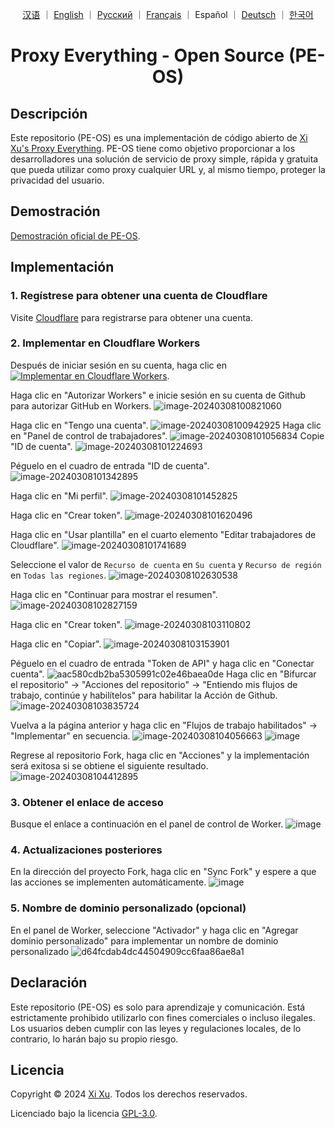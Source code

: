 <div align="center">

<a href="README_ZH.md">汉语</a> ｜ <a href="/README.md">English</a> ｜ <a href="README_RU.md">Русский</a> ｜ <a href="README_FR.md">Français</a> ｜ Español ｜ <a href="README_DE.md">Deutsch</a> ｜ <a href="README_KO.md">한국어</a>

# Proxy Everything - Open Source (PE-OS)

</div>

## Descripción

Este repositorio (PE-OS) es una implementación de código abierto de [Xi Xu's Proxy Everything](https://proxy.xi-xu.me). PE-OS tiene como objetivo proporcionar a los desarrolladores una solución de servicio de proxy simple, rápida y gratuita que pueda utilizar como proxy cualquier URL y, al mismo tiempo, proteger la privacidad del usuario.

## Demostración

[Demostración oficial de PE-OS](https://pe-os.xi-xu.me).

## Implementación

### 1. Regístrese para obtener una cuenta de Cloudflare

Visite [Cloudflare](https://dash.cloudflare.com/sign-up) para registrarse para obtener una cuenta.

### 2. Implementar en Cloudflare Workers

Después de iniciar sesión en su cuenta, haga clic en [![Implementar en Cloudflare Workers](https://deploy.workers.cloudflare.com/button)](https://deploy.workers.cloudflare.com/?url=https://github.com/xixu-me/Proxy-Everything).

Haga clic en "Autorizar Workers" e inicie sesión en su cuenta de Github para autorizar GitHub en Workers.
![image-20240308100821060](https://github.com/Harry-zklcdc/go-proxy-bingai/assets/21104213/241edb52-b1ef-4a2c-8525-bfa3d148391b)

Haga clic en "Tengo una cuenta".
![image-20240308100942925](https://github.com/Harry-zklcdc/go-proxy-bingai/assets/21104213/219fc538-e412-4a52-913c-6c4878d50325) Haga clic en "Panel de control de trabajadores".
![image-20240308101056834](https://github.com/Harry-zklcdc/go-proxy-bingai/assets/21104213/4b4a96be-90b3-40cc-9b50-b214980f2ab2) Copie "ID de cuenta".
![image-20240308101224693](https://github.com/Harry-zklcdc/go-proxy-bingai/assets/21104213/da6f8b64-f6e1-40c0-b812-54f86d8b97c0)

Péguelo en el cuadro de entrada "ID de cuenta".
![image-20240308101342895](https://github.com/Harry-zklcdc/go-proxy-bingai/assets/21104213/4df45a68-855f-4acd-a9be-6d0da63a49a5)

Haga clic en "Mi perfil".
![image-20240308101452825](https://github.com/Harry-zklcdc/go-proxy-bingai/assets/21104213/4d21f38a-f313-4d66-baf9-83ce1df93f02)

Haga clic en "Crear token".
![image-20240308101620496](https://github.com/Harry-zklcdc/go-proxy-bingai/assets/21104213/41e82d1b-27ea-44a0-8cfe-ae66233544ad)

Haga clic en "Usar plantilla" en el cuarto elemento "Editar trabajadores de Cloudflare".
![image-20240308101741689](https://github.com/Harry-zklcdc/go-proxy-bingai/assets/21104213/3974817c-2787-4148-95f9-96f58ef78aee)

Seleccione el valor de `Recurso de cuenta` en `Su cuenta` y `Recurso de región` en `Todas las regiones`.
![image-20240308102630538](https://github.com/Harry-zklcdc/go-proxy-bingai/assets/21104213/cd20fa0a-b75d-489d-85c0-49a063abea8a)

Haga clic en "Continuar para mostrar el resumen".
![image-20240308102827159](https://github.com/Harry-zklcdc/go-proxy-bingai/assets/21104213/9d91e08b-743b-476a-b74e-5b2f46b97ac2)

Haga clic en "Crear token".
![image-20240308103110802](https://github.com/Harry-zklcdc/go-proxy-bingai/assets/21104213/db6cde35-cf88-4fde-a58a-d3b204dabc17)

Haga clic en "Copiar".
![image-20240308103153901](https://github.com/Harry-zklcdc/go-proxy-bingai/assets/21104213/0309e295-d77a-4d27-918e-706e2169347f)

Péguelo en el cuadro de entrada "Token de API" y haga clic en "Conectar cuenta".
![aac580cdb2ba5305991c02e46baea0de](https://github.com/Harry-zklcdc/go-proxy-bingai/assets/21104213/eb3bb593-13df-4a67-976d-4fbb5f369e51) Haga clic en "Bifurcar el repositorio" -> "Acciones del repositorio" -> "Entiendo mis flujos de trabajo, continúe y habilítelos" para habilitar la Acción de Github.
![image-20240308103835724](https://github.com/Harry-zklcdc/go-proxy-bingai/assets/21104213/a0d89011-edb5-4622-9bb0-c40f6420e936)

Vuelva a la página anterior y haga clic en "Flujos de trabajo habilitados" -> "Implementar" en secuencia.
![image-20240308104056663](https://github.com/Harry-zklcdc/go-proxy-bingai/assets/21104213/d29844b4-6eda-4da1-984c-3f4507e1c213)
![image](https://github.com/Harry-zklcdc/go-proxy-bingai/assets/21104213/63691c2a-b26d-48cd-9c42-6fd74e44694b)

Regrese al repositorio Fork, haga clic en "Acciones" y la implementación será exitosa si se obtiene el siguiente resultado.
![image-20240308104412895](https://github.com/Harry-zklcdc/go-proxy-bingai/assets/21104213/ae35e302-c3cf-4662-badb-926b56b19565)

### 3. Obtener el enlace de acceso

Busque el enlace a continuación en el panel de control de Worker.
![image](https://github.com/Harry-zklcdc/go-proxy-bingai/assets/21104213/8fef9dd4-285e-414a-9237-5378e981b96c)

### 4. Actualizaciones posteriores

En la dirección del proyecto Fork, haga clic en "Sync Fork" y espere a que las acciones se implementen automáticamente.
![image](https://github.com/Harry-zklcdc/go-proxy-bingai/assets/21104213/16ca803a-fe4b-431e-97b0-f04b8a217220)

### 5. Nombre de dominio personalizado (opcional)

En el panel de Worker, seleccione "Activador" y haga clic en "Agregar dominio personalizado" para implementar un nombre de dominio personalizado
![d64fcdab4dc44504909cc6faa86ae8a1](https://github.com/Harry-zklcdc/go-proxy-bingai/assets/21104213/6f0de2c5-1dd4-4801-b163-6d485836c73d)

## Declaración

Este repositorio (PE-OS) es solo para aprendizaje y comunicación. Está estrictamente prohibido utilizarlo con fines comerciales o incluso ilegales. Los usuarios deben cumplir con las leyes y regulaciones locales, de lo contrario, lo harán bajo su propio riesgo.

## Licencia

Copyright © 2024 [Xi Xu](https://xi-xu.me). Todos los derechos reservados.

Licenciado bajo la licencia [GPL-3.0](https://github.com/xixu-me/Proxy-Everything/blob/main/LICENSE).
